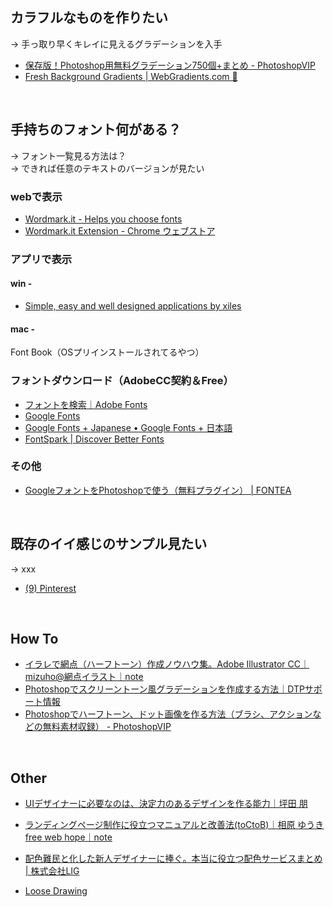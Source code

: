 
## カラフルなものを作りたい

→ 手っ取り早くキレイに見えるグラデーションを入手

* [保存版！Photoshop用無料グラデーション750個+まとめ - PhotoshopVIP](http://photoshopvip.net/14627)
* [Fresh Background Gradients | WebGradients.com 💎](https://webgradients.com/)

<br>


## 手持ちのフォント何がある？

→ フォント一覧見る方法は？  
→ できれば任意のテキストのバージョンが見たい

### webで表示
* [Wordmark.it - Helps you choose fonts](https://wordmark.it/)
* [Wordmark.it Extension - Chrome ウェブストア](https://chrome.google.com/webstore/detail/wordmarkit-extension/plafaneablgcojpbaeefkmnheilloopl)


### アプリで表示
#### win -
* [Simple, easy and well designed applications by xiles](http://www.xiles.net/)

#### mac -
Font Book（OSプリインストールされてるやつ）

### フォントダウンロード（AdobeCC契約＆Free）
* [フォントを検索｜Adobe Fonts](https://fonts.adobe.com/fonts)
* [Google Fonts](https://fonts.google.com/?subset=japanese)
* [Google Fonts + Japanese • Google Fonts + 日本語](https://googlefonts.github.io/japanese/)
* [FontSpark | Discover Better Fonts](https://fontspark.app/)


### その他
* [GoogleフォントをPhotoshopで使う（無料プラグイン） | FONTEA](https://4webcreators.com/design/font/fontea)

<br>




## 既存のイイ感じのサンプル見たい
→ xxx
* [(9) Pinterest](https://www.pinterest.jp/pin/515310382367285569/)

<br>





## How To
* [イラレで網点（ハーフトーン）作成ノウハウ集。Adobe Illustrator CC｜mizuho@網点イラスト｜note](https://note.com/pin0/n/n856c1086d268)
* [Photoshopでスクリーントーン風グラデーションを作成する方法｜DTPサポート情報](https://www.ddc.co.jp/dtp/archives/20090401/172400.html)
* [Photoshopでハーフトーン、ドット画像を作る方法（ブラシ、アクションなどの無料素材収録） - PhotoshopVIP](http://photoshopvip.net/117197)

<br>




## Other
* [UIデザイナーに必要なのは、決定力のあるデザインを作る能力｜坪田 朋](https://blog.tsubotax.com/n/n4b0b31c9223f)
* [ランディングページ制作に役立つマニュアルと改善法(toCtoB)｜相原 ゆうきfree web hope｜note](https://note.com/yukiaihara/n/ne755f1377b57)
* [配色難民と化した新人デザイナーに捧ぐ。本当に役立つ配色サービスまとめ | 株式会社LIG](https://liginc.co.jp/399974)

* [Loose Drawing](https://loosedrawing.com/)


